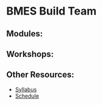# BMES Build Team

## Modules:

## Workshops:

## Other Resources:
* [Syllabus](https://bmesbuildteamucla.github.io/Syllabus/README.md)
* [Schedule](https://github.com/bmesbuildteamucla/bmesbuildteamucla.github.io/tree/master/Schedule)
